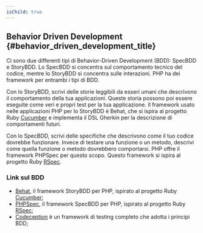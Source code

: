 ```yaml
---
isChild: true
---
```


## Behavior Driven Development {#behavior_driven_development_title}

Ci sono due differenti tipi di Behavior-Driven Development (BDD): SpecBDD e
StoryBDD. Lo SpecBDD si concentra sul comportamento tecnico del codice, mentre
lo StoryBDD si concentra sulle interazioni. PHP ha dei framework per entrambi
i tipi di BDD.

Con lo StoryBDD, scrivi delle storie leggibili da esseri umani che descrivono il
comportamento della tua applicazioni. Queste storia possono poi essere eseguite
come veri e propri test per la tua applicazione. Il framework usato nelle
applicazioni PHP per lo StoryBDD è Behat, che si ispira al progetto Ruby
[Cucumber](http://cukes.info/) e implementa il DSL Gherkin per la descrizione
di comportamenti futuri.

Con lo SpecBDD, scrivi delle specifiche che descrivono come il tuo codice
dovrebbe funzionare. Invece di testare una funzione o un metodo, descrivi come
quella funzione o metodo dovrebbero comportarsi. PHP offre il framework PHPSpec
per questo scopo. Questo framework si ispira al progetto Ruby
[RSpec](http://rspec.info/).

### Link sul BDD

* [Behat](http://behat.org/), il framework StoryBDD per PHP, ispirato al
  progetto Ruby [Cucumber](http://cukes.info/);
* [PHPSpec](http://www.phpspec.net/), il framework SpecBDD per PHP, ispirato al
  progetto Ruby [RSpec](http://rspec.info/);
* [Codeception](http://www.codeception.com) è un framework di testing completo
  che adotta i principi BDD;
